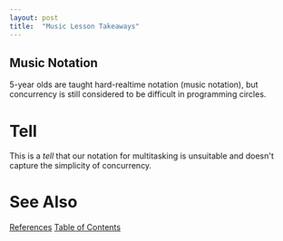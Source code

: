 ```yaml
---
layout: post
title:  "Music Lesson Takeaways"
---
```


## Music Notation

5-year olds are taught hard-realtime notation (music notation), but concurrency is still considered to be difficult in programming circles.

# Tell

This is a *tell* that our notation for multitasking is unsuitable and doesn't capture the simplicity of concurrency.

# See Also

[References](https://guitarvydas.github.io/2021/01/14/References.html)
[Table of Contents](https://guitarvydas.github.io/2021/05/14/Table-Of-Contents.html)

<script src="https://utteranc.es/client.js" 
        repo="guitarvydas/guitarvydas.github.io" 
        issue-term="pathname" 
        theme="github-light" 
        crossorigin="anonymous" 
        async> 
</script> 
